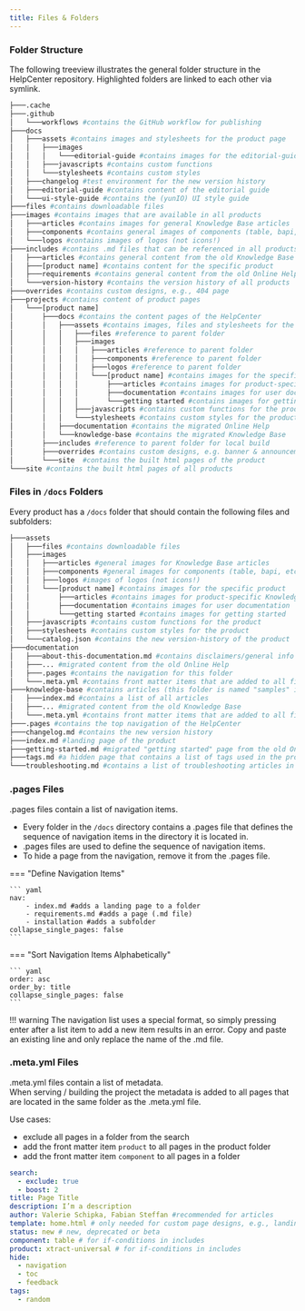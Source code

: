 ```yaml
---
title: Files & Folders
---
```


### Folder Structure

The following treeview illustrates the general folder structure in the HelpCenter repository.
Highlighted folders are linked to each other via symlink.

``` bash hl_lines="13 15 16 17 28 30 31 32"
├───.cache
├───.github
│   └───workflows #contains the GitHub workflow for publishing
├───docs
│   ├───assets #contains images and stylesheets for the product page
│   │   ├───images
│   │   │   └───editorial-guide #contains images for the editorial-guide
│   │   ├───javascripts #contains custom functions
│   │   └───stylesheets #contains custom styles
│   ├───changelog #test environment for the new version history
│   ├───editorial-guide #contains content of the editorial guide
│   └───ui-style-guide #contains the (yunIO) UI style guide
├───files #contains downloadable files
├───images #contains images that are available in all products
│   ├───articles #contains images for general Knowledge Base articles
│   ├───components #contains general images of components (table, bapi, etc)
│   └───logos #contains images of logos (not icons!)
├───includes #contains .md files that can be referenced in all products
│   ├───articles #contains general content from the old Knowledge Base
│   ├───[product name] #contains content for the specific product 
│   ├───requirements #contains general content from the old Online Help
│   └───version-history #contains the version history of all products
├───overrides #contains custom designs, e.g., 404 page
├───projects #contains content of product pages
│   └───[product name]
│       ├───docs #contains the content pages of the HelpCenter
│       │   ├───assets #contains images, files and stylesheets for the product
│       │   │   ├───files #reference to parent folder
│       │   │   ├───images 
│       │   │   │   ├───articles #reference to parent folder
│       │   │   │   ├───components #reference to parent folder
│       │   │   │   ├───logos #reference to parent folder
│       │   │   │   └───[product name] #contains images for the specific product
│       │   │   │       ├───articles #contains images for product-specific Knowledge Base articles
│       │   │   │       ├───documentation #contains images for user documentation
│       │   │   │       └───getting started #contains images for getting started
│       │   │   ├───javascripts #contains custom functions for the product
│       │   │   └───stylesheets #contains custom styles for the product
│       │   ├───documentation #contains the migrated Online Help
│       │   └───knowledge-base #contains the migrated Knowledge Base
│       ├───includes #reference to parent folder for local build
│       ├───overrides #contains custom designs, e.g. banner & announcements
│       └───site  #contains the built html pages of the product
└───site #contains the built html pages of all products
```

### Files in `/docs` Folders

Every product has a `/docs` folder that should contain the following files and subfolders:

``` bash hl_lines="2 4 5 6"
├───assets
│   ├───files #contains downloadable files
│   ├───images
│   │   ├───articles #general images for Knowledge Base articles
│   │   ├───components #general images for components (table, bapi, etc.)
│   │   ├───logos #images of logos (not icons!)
│   │	└───[product name] #contains images for the specific product
│   │    	├───articles #contains images for product-specific Knowledge Base articles
│   │    	├───documentation #contains images for user documentation
│   │    	└───getting started #contains images for getting started
│   ├───javascripts #contains custom functions for the product
│   ├───stylesheets #contains custom styles for the product
│   └───catalog.json #contains the new version-history of the product
├───documentation
│   ├───about-this-documentation.md #contains disclaimers/general info about documentation
│   ├───... #migrated content from the old Online Help
│   ├───.pages #contains the navigation for this folder
│   └───.meta.yml #contains front matter items that are added to all files in this folder
├───knowledge-base #contains articles (this folder is named "samples" in ERPConnect)
│   ├───index.md #contains a list of all articles
│   ├───... #migrated content from the old Knowledge Base
│   └───.meta.yml #contains front matter items that are added to all files in this folder
├───.pages #contains the top navigation of the HelpCenter
├───changelog.md #contains the new version history
├───index.md #landing page of the product
├───getting-started.md #migrated "getting started" page from the old Online Help (if getting started consists of multiple pages, create a folder instead)
├───tags.md #a hidden page that contains a list of tags used in the product
└───troubleshooting.md #contains a list of troubleshooting articles in jitbit
```


### .pages Files

.pages files contain a list of navigation items.

- Every folder in the `/docs` directory contains a .pages file that defines the sequence of navigation items in the directory it is located in. 
- .pages files are used to define the sequence of navigation items.
- To hide a page from the navigation, remove it from the .pages file. 

=== "Define Navigation Items"

	``` yaml
	nav:
		- index.md #adds a landing page to a folder
		- requirements.md #adds a page (.md file)
		- installation #adds a subfolder
	collapse_single_pages: false 
	```

=== "Sort Navigation Items Alphabetically"

	``` yaml
	order: asc
	order_by: title
	collapse_single_pages: false
	```
	
!!! warning 
	The navigation list uses a special format, so simply pressing enter after a list item to add a new item results in an error.
	Copy and paste an existing line and only replace the name of the .md file.


### .meta.yml Files

.meta.yml files contain a list of metadata.<br>
When serving / building the project the metadata is added to all pages that are located in the same folder as the .meta.yml file.

Use cases:

- exclude all pages in a folder from the search 
- add the front matter item `product` to all pages in the product folder
- add the front matter item `component` to all pages in a folder


``` yaml title="List of Front Matter Items"
search: 
  - exclude: true
  - boost: 2
title: Page Title
description: I’m a description
author: Valerie Schipka, Fabian Steffan #recommended for articles
template: home.html # only needed for custom page designs, e.g., landing page
status: new # new, deprecated or beta 
component: table # for if-conditions in includes
product: xtract-universal # for if-conditions in includes
hide:
  - navigation
  - toc
  - feedback
tags:
  - random
```
